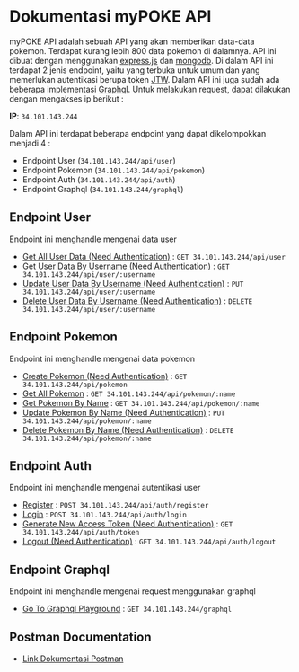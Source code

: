 # Dokumentasi myPOKE API

myPOKE API adalah sebuah API yang akan memberikan data-data pokemon. Terdapat kurang lebih 800 data pokemon di dalamnya. API ini dibuat dengan menggunakan [express.js](https://expressjs.com/) dan [mongodb](https://www.mongodb.com/). Di dalam API ini terdapat 2 jenis endpoint, yaitu yang terbuka untuk umum dan yang memerlukan autentikasi berupa token [JTW](https://jwt.io/). Dalam API ini juga sudah ada beberapa implementasi [Graphql](https://graphql.org/). Untuk melakukan request, dapat dilakukan dengan mengakses ip berikut :

**IP**: `34.101.143.244`

Dalam API ini terdapat beberapa endpoint yang dapat dikelompokkan menjadi 4 :
- Endpoint User (`34.101.143.244/api/user`)
- Endpoint Pokemon (`34.101.143.244/api/pokemon`)
- Endpoint Auth (`34.101.143.244/api/auth`)
- Endpoint Graphql (`34.101.143.244/graphql`)

## Endpoint User

Endpoint ini menghandle mengenai data user

- [Get All User Data (Need Authentication)](user/getAll.md) : `GET 34.101.143.244/api/user`
- [Get User Data By Username (Need Authentication)](user/getByUsername.md) : `GET 34.101.143.244/api/user/:username`
- [Update User Data By Username (Need Authentication)](user/update.md) : `PUT 34.101.143.244/api/user/:username`
- [Delete User Data By Username (Need Authentication)](user/delete.md) : `DELETE 34.101.143.244/api/user/:username`

## Endpoint Pokemon

Endpoint ini menghandle mengenai data pokemon

- [Create Pokemon (Need Authentication)](pokemon/create.md) : `GET 34.101.143.244/api/pokemon`
- [Get All Pokemon](pokemon/getAll.md) : `GET 34.101.143.244/api/pokemon/:name`
- [Get Pokemon By Name](pokemon/getByName.md) : `GET 34.101.143.244/api/pokemon/:name`
- [Update Pokemon By Name (Need Authentication)](pokemon/update.md) : `PUT 34.101.143.244/api/pokemon/:name`
- [Delete Pokemon By Name (Need Authentication)](pokemon/delete.md) : `DELETE 34.101.143.244/api/pokemon/:name`

## Endpoint Auth

Endpoint ini menghandle mengenai autentikasi user

- [Register](auth/register.md) : `POST 34.101.143.244/api/auth/register`
- [Login](auth/login.md) : `POST 34.101.143.244/api/auth/login`
- [Generate New Access Token (Need Authentication)](auth/token.md) : `GET 34.101.143.244/api/auth/token`
- [Logout (Need Authentication)](auth/logout.md) : `GET 34.101.143.244/api/auth/logout`

## Endpoint Graphql

Endpoint ini menghandle mengenai request menggunakan graphql

- [Go To Graphql Playground](./graphql.md) : `GET 34.101.143.244/graphql`

## Postman Documentation

- [Link Dokumentasi Postman](https://go.postman.co/workspace/My-Workspace~b0e07789-162a-493d-8d36-05844951bada/collection/15275790-5c607b26-c244-44b7-8d1e-258e9aaa8945?action=share&creator=15275790)